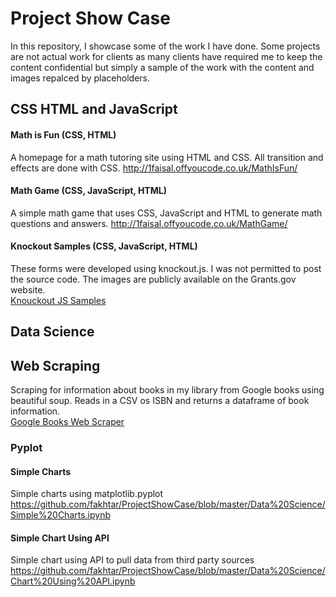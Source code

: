 # Project Show Case
In this repository, I showcase some of the work I have done. Some projects are not actual work for clients as many clients have required me to keep the content confidential but simply a sample of the work with the content and images repalced by placeholders.

## CSS HTML and JavaScript

#### Math is Fun (CSS, HTML)
A homepage for a math tutoring site using HTML and CSS. All transition and effects are done with CSS. 
http://1faisal.offyoucode.co.uk/MathIsFun/


#### Math Game (CSS, JavaScript, HTML)
A simple math game that uses CSS, JavaScript and HTML to generate math questions and answers.
http://1faisal.offyoucode.co.uk/MathGame/

#### Knockout Samples (CSS, JavaScript, HTML)
These forms were developed using knockout.js. I was not permitted to post the source code. The images are publicly available on the Grants.gov website. <br>
<a href='Knockoutsamples.md'>Knouckout JS Samples</a>


## Data Science

## Web Scraping
Scraping for information about books in my library from Google books using beautiful soup. Reads in a CSV os ISBN and returns a dataframe of book information. <br>
<a href='https://github.com/fakhtar/ProjectShowCase/blob/master/Data%20Science/Books%20Information%20using%20Google%20Books%20Scraping.ipynb'>Google Books Web Scraper</a>



### Pyplot

#### Simple Charts
Simple charts using matplotlib.pyplot
https://github.com/fakhtar/ProjectShowCase/blob/master/Data%20Science/Simple%20Charts.ipynb

#### Simple Chart Using API
Simple chart using API to pull data from third party sources
https://github.com/fakhtar/ProjectShowCase/blob/master/Data%20Science/Chart%20Using%20API.ipynb

